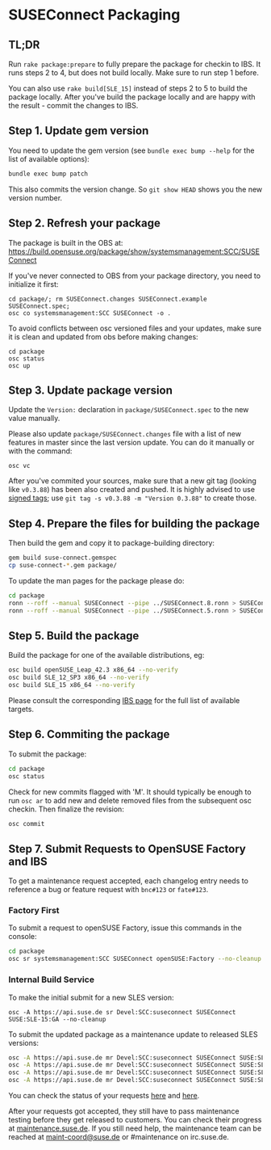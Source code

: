 # SUSEConnect Packaging

## TL;DR

Run `rake package:prepare` to fully prepare the package for checkin to IBS. It runs steps 2 to 4, but
does not build locally. Make sure to run step 1 before.

You can also use `rake build[SLE_15]` instead of steps 2 to 5 to build the package locally.
After you've build the package locally and are happy with the result - commit the changes to IBS.

## Step 1. Update gem version

You need to update the gem version (see `bundle exec bump --help` for the list of available options):

```bash
bundle exec bump patch
```
This also commits the version change. So `git show HEAD` shows you the new version number.

## Step 2. Refresh your package

The package is built in the OBS at: https://build.opensuse.org/package/show/systemsmanagement:SCC/SUSEConnect

If you've never connected to OBS from your package directory, you need to initialize it first:
```
cd package/; rm SUSEConnect.changes SUSEConnect.example SUSEConnect.spec;
osc co systemsmanagement:SCC SUSEConnect -o .
```

To avoid conflicts between osc versioned files and your updates, make sure it is clean and updated from obs before making changes:

```
cd package
osc status
osc up
```

## Step 3. Update package version

Update the `Version:` declaration in `package/SUSEConnect.spec` to the new value manually.

Please also update `package/SUSEConnect.changes` file with a list of new features in master since the last version update. You can do it manually or with the command:
```
osc vc
```

After you've commited your sources, make sure that a new git tag (looking like `v0.3.88`) has been also created and pushed. It is highly advised to use [signed tags](https://git-scm.com/book/en/v2/Git-Tools-Signing-Your-Work); use `git tag -s v0.3.88 -m "Version 0.3.88"` to create those.

## Step 4. Prepare the files for building the package

Then build the gem and copy it to package-building directory:

```bash
gem build suse-connect.gemspec
cp suse-connect-*.gem package/
```

To update the man pages for the package please do:

```bash
cd package
ronn --roff --manual SUSEConnect --pipe ../SUSEConnect.8.ronn > SUSEConnect.8
ronn --roff --manual SUSEConnect --pipe ../SUSEConnect.5.ronn > SUSEConnect.5
```

## Step 5. Build the package

Build the package for one of the available distributions, eg:

```bash
osc build openSUSE_Leap_42.3 x86_64 --no-verify
osc build SLE_12_SP3 x86_64 --no-verify
osc build SLE_15 x86_64 --no-verify
```

Please consult the corresponding [IBS page](https://build.opensuse.org/package/show/systemsmanagement:SCC/SUSEConnect) for the full list of available targets.

## Step 6. Commiting the package

To submit the package:
```bash
cd package
osc status
```

Check for new commits flagged with 'M'.
It should typically be enough to run `osc ar` to add new and delete removed files from the subsequent osc checkin. Then finalize the revision:

```bash
osc commit
```

## Step 7. Submit Requests to OpenSUSE Factory and IBS

To get a maintenance request accepted, each changelog entry needs to reference a bug or feature
request with `bnc#123` or `fate#123`.

### Factory First

To submit a request to openSUSE Factory, issue this commands in the console:

```bash
cd package
osc sr systemsmanagement:SCC SUSEConnect openSUSE:Factory --no-cleanup
```


### Internal Build Service

To make the initial submit for a new SLES version:

```
osc -A https://api.suse.de sr Devel:SCC:suseconnect SUSEConnect SUSE:SLE-15:GA --no-cleanup
```

To submit the updated package as a maintenance update to released SLES versions:

```bash
osc -A https://api.suse.de mr Devel:SCC:suseconnect SUSEConnect SUSE:SLE-12:Update --no-cleanup
osc -A https://api.suse.de mr Devel:SCC:suseconnect SUSEConnect SUSE:SLE-12-SP1:Update --no-cleanup
osc -A https://api.suse.de mr Devel:SCC:suseconnect SUSEConnect SUSE:SLE-12-SP2:Update --no-cleanup
osc -A https://api.suse.de mr Devel:SCC:suseconnect SUSEConnect SUSE:SLE-12-SP3:Update --no-cleanup
```

You can check the status of your requests [here](https://build.opensuse.org/package/requests/systemsmanagement:SCC/SUSEConnect) and [here](https://build.suse.de/package/requests/Devel:SCC:suseconnect/SUSEConnect).

After your requests got accepted, they still have to pass maintenance testing before they get released to customers. You can check their progress at [maintenance.suse.de](https://maintenance.suse.de/search/?q=SUSEConnect). If you still need help, the maintenance team can be reached at [maint-coord@suse.de](maint-coord@suse.de) or #maintenance on irc.suse.de.
